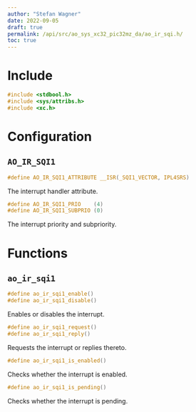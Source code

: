 ```yaml
---
author: "Stefan Wagner"
date: 2022-09-05
draft: true
permalink: /api/src/ao_sys_xc32_pic32mz_da/ao_ir_sqi.h/
toc: true
---
```


# Include

```c
#include <stdbool.h>
#include <sys/attribs.h>
#include <xc.h>
```

# Configuration

## `AO_IR_SQI1`

```c
#define AO_IR_SQI1_ATTRIBUTE __ISR(_SQI1_VECTOR, IPL4SRS)
```

The interrupt handler attribute.

```c
#define AO_IR_SQI1_PRIO    (4)
#define AO_IR_SQI1_SUBPRIO (0)
```

The interrupt priority and subpriority.

# Functions

## `ao_ir_sqi1`

```c
#define ao_ir_sqi1_enable()
#define ao_ir_sqi1_disable()
```

Enables or disables the interrupt.

```c
#define ao_ir_sqi1_request()
#define ao_ir_sqi1_reply()
```

Requests the interrupt or replies thereto.

```c
#define ao_ir_sqi1_is_enabled()
```

Checks whether the interrupt is enabled.

```c
#define ao_ir_sqi1_is_pending()
```

Checks whether the interrupt is pending.
